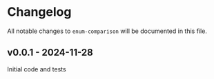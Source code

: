 # Changelog

All notable changes to `enum-comparison` will be documented in this file.

## v0.0.1 - 2024-11-28

Initial code and tests
